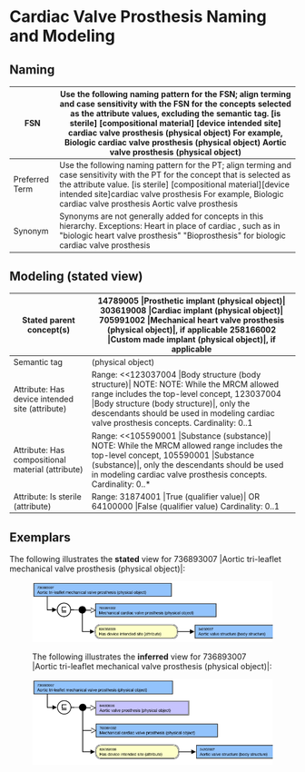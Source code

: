 # Cardiac Valve Prosthesis Naming and Modeling

## Naming

| FSN | Use the following naming pattern for the FSN; align terming and case sensitivity with the FSN for the concepts selected as the attribute values, excluding the semantic tag. [is sterile] [compositional material] [device intended site] cardiac valve prosthesis (physical object) For example, Biologic cardiac valve prosthesis (physical object) Aortic valve prosthesis (physical object) |
|---|---|
| Preferred Term | Use the following naming pattern for the PT; align terming and case sensitivity with the PT for the concept that is selected as the attribute value. [is sterile] [compositional material][device intended site]cardiac valve prosthesis For example, Biologic cardiac valve prosthesis Aortic valve prosthesis |
| Synonym | Synonyms are not generally added for concepts in this hierarchy. Exceptions: Heart in place of cardiac , such as in "biologic heart valve prosthesis" "Bioprosthesis" for biologic cardiac valve prosthesis |

## Modeling (stated view)

| Stated parent concept(s) | 14789005 \|Prosthetic implant (physical object)\| 303619008 \|Cardiac implant (physical object)\| 705991002 \|Mechanical heart valve prosthesis (physical object)\|, if applicable 258166002 \|Custom made implant (physical object)\|, if applicable |
|---|---|
| Semantic tag | (physical object) |
| Attribute: Has device intended site (attribute) | Range: <<123037004 \|Body structure (body structure)\| NOTE: NOTE: While the MRCM allowed range includes the top-level concept, 123037004 \|Body structure (body structure)\|, only the descendants should be used in modeling cardiac valve prosthesis concepts. Cardinality: 0..1 |
| Attribute: Has compositional material (attribute) | Range: <<105590001 \|Substance (substance)\| NOTE: While the MRCM allowed range includes the top-level concept, 105590001 \|Substance (substance)\|, only the descendants should be used in modeling cardiac valve prosthesis concepts. Cardinality: 0..* |
| Attribute: Is sterile (attribute) | Range: 31874001 \|True (qualifier value)\| OR 64100000 \|False (qualifier value) Cardinality: 0..1 |

## Exemplars

The following illustrates the **stated** view for 736893007 |Aortic tri-leaflet mechanical valve prosthesis (physical object)|:

<figure><img src="images/174691277.png" alt="" title=""><figcaption><p>The following illustrates the <strong>inferred</strong> view for 736893007 |Aortic tri-leaflet mechanical valve prosthesis (physical object)|:</p></figcaption></figure>

<figure><img src="images/174691278.png" alt="" title=""></figure>
